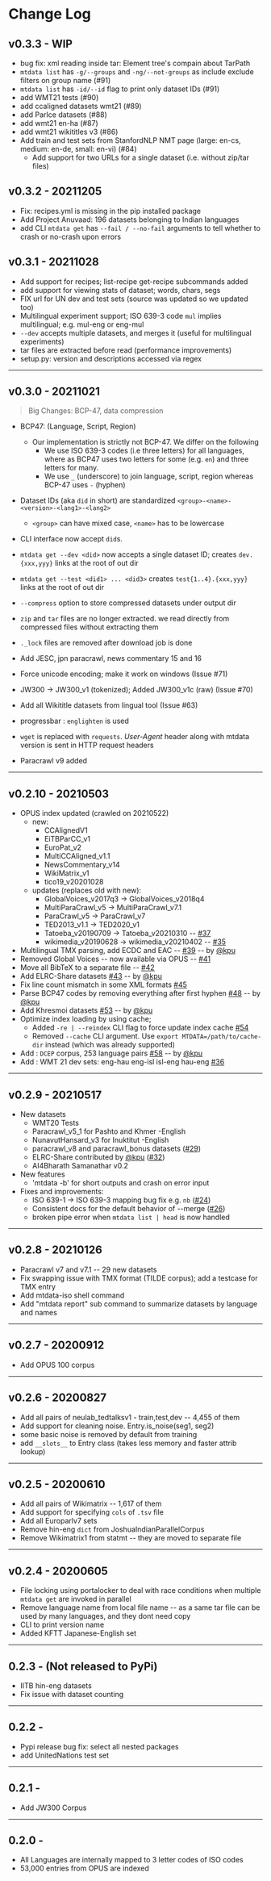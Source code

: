 # Change Log

## v0.3.3 - WIP

- bug fix: xml reading inside tar: Element tree's compain about TarPath 
- `mtdata list` has `-g/--groups` and `-ng/--not-groups` as include exclude filters on group name (#91)
- `mtdata list` has `-id/--id` flag to print only dataset IDs (#91) 
- add WMT21 tests (#90)
- add ccaligned datasets wmt21 (#89)
- add ParIce datasets (#88)
- add wmt21 en-ha (#87)
- add wmt21 wikititles v3 (#86)
- Add train and test sets from StanfordNLP NMT page (large: en-cs, medium: en-de, small: en-vi) (#84) 
  - Add support for two URLs for a single dataset (i.e. without zip/tar files)
 
## v0.3.2 - 20211205

- Fix: recipes.yml is missing in the pip installed package
- Add Project Anuvaad: 196 datasets belonging to Indian languages
- add CLI `mtdata get` has `--fail / --no-fail` arguments to tell whether to crash or no-crash upon errors


## v0.3.1 - 20211028

- Add support for recipes; list-recipe get-recipe subcommands added
- add support for viewing stats of dataset; words, chars, segs
- FIX url for UN dev and test sets (source was updated so we updated too)
- Multilingual experiment support; ISO 639-3 code `mul` implies multilingual; e.g. mul-eng or eng-mul
- `--dev` accepts multiple datasets, and merges it (useful for multilingual experiments) 
- tar files are extracted before read (performance improvements)
- setup.py: version and descriptions accessed via regex 

---

## v0.3.0 - 20211021

> Big Changes: BCP-47, data compression 

- BCP47: (Language, Script, Region)
  - Our implementation is strictly not BCP-47. We differ on the following
    - We use ISO 639-3 codes (i.e three letters) for all languages, where as BCP47 uses two letters for some (e.g. `en`) and three letters for many.
    - We use `_` (underscore)  to join language, script, region whereas BCP-47 uses `-` (hyphen)
- Dataset IDs (aka `did` in short) are standardized `<group>-<name>-<version>-<lang1>-<lang2>`
  - `<group>` can have mixed case, `<name>` has to be lowercase
- CLI interface now accept `did`s. 

- `mtdata get --dev <did>` now accepts a single dataset ID; creates `dev.{xxx,yyy}` links at the root of out dir
- `mtdata get --test <did1> ... <did3>` creates `test{1..4}.{xxx,yyy}` links at the root of out dir  
- `--compress` option to store compressed datasets under output dir
- `zip` and `tar` files are no longer extracted. we read directly from compressed files without extracting them
- `._lock` files are removed after download job is done
- Add JESC, jpn paracrawl, news commentary 15 and 16
- Force unicode encoding; make it work on windows (Issue #71)
- JW300 -> JW300_v1 (tokenized); Added JW300_v1c (raw)  (Issue #70)
- Add all Wikititle datasets from lingual tool (Issue #63) 
- progressbar : `englighten` is used
- `wget` is replaced with `requests`. _User-Agent_ header along with mtdata version is sent in HTTP request headers
- Paracrawl v9 added

---
## v0.2.10 - 20210503 

- OPUS index updated (crawled on 20210522) 
  - new: 
    - CCAlignedV1
    - EiTBParCC_v1
    - EuroPat_v2
    - MultiCCAligned_v1.1
    - NewsCommentary_v14
    - WikiMatrix_v1
    - tico19_v20201028 
  - updates (replaces old with new):
    - GlobalVoices_v2017q3 -> GlobalVoices_v2018q4  
    - MultiParaCrawl_v5 -> MultiParaCrawl_v7.1 
    - ParaCrawl_v5 -> ParaCrawl_v7
    - TED2013_v1.1 -> TED2020_v1 
    - Tatoeba_v20190709 -> Tatoeba_v20210310  -- [#37][i37]
    - wikimedia_v20190628 -> wikimedia_v20210402 -- [#35][i35]
- Multilingual TMX parsing, add ECDC and EAC -- [#39][p39] -- by [@kpu](https://github.com/kpu)
- Removed Global Voices -- now available via OPUS -- [#41][i41]
- Move all BibTeX to a separate file -- [#42][p42]
- Add ELRC-Share datasets [#43][p43] --  by [@kpu](https://github.com/kpu)
- Fix line count mismatch in some XML formats [#45][p45] 
- Parse BCP47 codes by removing everything after first hyphen [#48][p48] -- by [@kpu](https://github.com/kpu) 
- Add Khresmoi datasets [#53][p53] -- by [@kpu](https://github.com/kpu)
- Optimize index loading by using cache; 
  - Added `-re | --reindex` CLI flag to force update index cache [#54][i54]  
  - Removed `--cache` CLI argument. Use `export MTDATA=/path/to/cache-dir` instead (which was already supported)
- Add : `DCEP` corpus, 253 language pairs [#58](p58) -- by [@kpu](https://github.com/kpu)
- Add : WMT 21 dev sets: eng-hau eng-isl isl-eng hau-eng [#36](i36)

[i37]: https://github.com/thammegowda/mtdata/issues/37
[i35]: https://github.com/thammegowda/mtdata/issues/35
[i36]: https://github.com/thammegowda/mtdata/issues/36
[i41]: https://github.com/thammegowda/mtdata/issues/41
[p39]: https://github.com/thammegowda/mtdata/pull/39  
[p42]:  https://github.com/thammegowda/mtdata/pull/42
[p45]: https://github.com/thammegowda/mtdata/pull/45
[p48]: https://github.com/thammegowda/mtdata/pull/48
[p53]: https://github.com/thammegowda/mtdata/pull/53 
[p43]: https://github.com/thammegowda/mtdata/pull/43 
[i54]: https://github.com/thammegowda/mtdata/issues/54
[p58]: https://github.com/thammegowda/mtdata/pull/58

----
## v0.2.9 - 20210517
- New datasets 
  - WMT20 Tests
  - Paracrawl_v5_1 for Pashto and Khmer -English
  - NunavutHansard_v3 for Inuktitut -English
  - paracrawl_v8 and paracrawl_bonus datasets ([#29][i29])
  - ELRC-Share contributed by [@kpu](https://github.com/kpu) ([#32][p32])
  - AI4Bharath Samanathar v0.2
- New features
  - 'mtdata -b' for short outputs and crash on error input
- Fixes and improvements:
  - ISO 639-1 -> ISO 639-3 mapping bug fix e.g. `nb` ([#24][i24])
  - Consistent docs for the default behavior of --merge ([#26][i26])
  - broken pipe error when `mtdata list | head` is now handled

[i29]: https://github.com/thammegowda/mtdata/issues/29
[i24]: https://github.com/thammegowda/mtdata/issues/24
[i26]: https://github.com/thammegowda/mtdata/issues/26 
[p32]: https://github.com/thammegowda/mtdata/pull/32

----
## v0.2.8 - 20210126
- Paracrawl v7 and v7.1  -- 29 new datasets
- Fix swapping issue with TMX format (TILDE corpus); add a testcase for TMX entry 
- Add mtdata-iso shell command
- Add "mtdata report" sub command to summarize datasets by language and names

----
## v0.2.7 - 20200912
- Add OPUS 100 corpus

----
## v0.2.6 - 20200827
- Add all pairs of neulab_tedtalksv1 - train,test,dev  -- 4,455 of them
- Add support for cleaning noise. Entry.is_noise(seg1, seg2)
- some basic noise is removed by default from training 
- add `__slots__` to Entry class (takes less memory and faster attrib lookup)

----
## v0.2.5 - 20200610
- Add all pairs of Wikimatrix  -- 1,617 of them
- Add support for specifying `cols` of `.tsv` file
- Add all Europarlv7 sets
- Remove hin-eng `dict` from JoshuaIndianParallelCorpus
- Remove Wikimatrix1 from statmt -- they are moved to separate file 

----
## v0.2.4 - 20200605
- File locking using portalocker to deal with race conditions 
 when multiple `mtdata get` are invoked in parallel
- Remove language name from local file name 
  -- as a same tar file can be used by many languages, and they dont need copy
- CLI to print version name
- Added KFTT Japanese-English set

----
## 0.2.3 - (Not released to PyPi)
- IITB hin-eng datasets
- Fix issue with dataset counting

----
## 0.2.2 - 

- Pypi release bug fix: select all nested packages
- add UnitedNations test set

----
## 0.2.1 -  
-  Add JW300 Corpus 

----
## 0.2.0 - 
- All Languages are internally mapped to 3 letter codes of ISO codes
- 53,000 entries from OPUS are indexed



